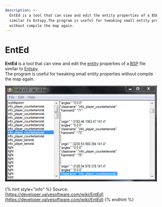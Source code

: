 ```yaml
---
description: >-
  EntEd is a tool that can view and edit the entity properties of a BSP file
  similar to Entspy.The program is useful for tweaking small entity properties
  without compile the map again.
---
```


# EntEd

**EntEd** is a tool that can view and edit the [entity](https://developer.valvesoftware.com/wiki/Entity) properties of a [BSP](https://developer.valvesoftware.com/wiki/BSP) file similar to [Entspy](entspy.md).  
The program is useful for tweaking small entity properties without compile the map again.

![The EntEd interface.](../../../../../.gitbook/assets/ented.png)

{% hint style="info" %}
Source: [https://developer.valvesoftware.com/wiki/EntEd](https://developer.valvesoftware.com/wiki/EntEd)
{% endhint %}

